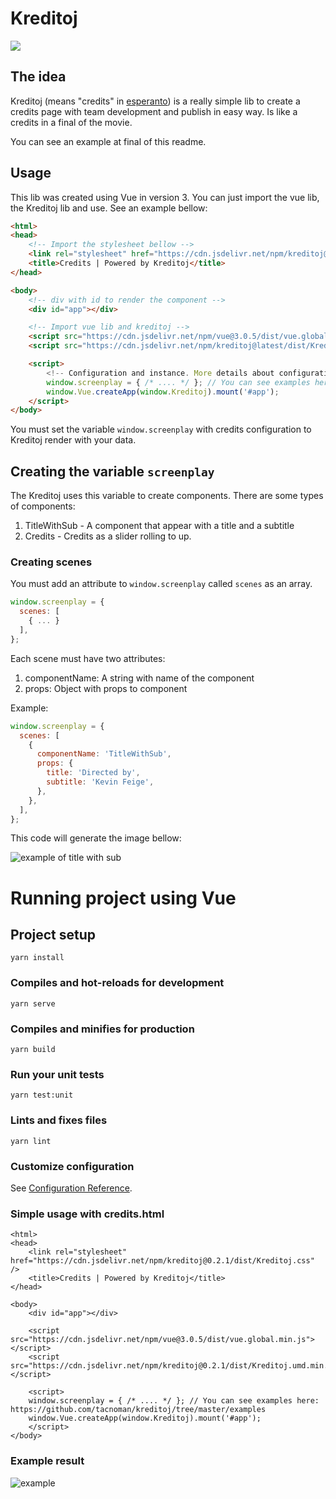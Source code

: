# Kreditoj

[![](https://data.jsdelivr.com/v1/package/npm/kreditoj/badge)](https://www.jsdelivr.com/package/npm/kreditoj)

## The idea

Kreditoj (means "credits" in [esperanto](https://en.wikipedia.org/wiki/Esperanto)) is a really simple lib to create a credits page with team development and publish in easy way. Is like a credits in a final of the movie.

You can see an example at final of this readme.

## Usage

This lib was created using Vue in version 3. You can just import the vue lib, the Kreditoj lib and use. See an example bellow:

```html
<html>
<head>
    <!-- Import the stylesheet bellow -->
    <link rel="stylesheet" href="https://cdn.jsdelivr.net/npm/kreditoj@latest/dist/Kreditoj.css" />
    <title>Credits | Powered by Kreditoj</title>
</head>

<body>
    <!-- div with id to render the component -->
    <div id="app"></div>

    <!-- Import vue lib and kreditoj -->
    <script src="https://cdn.jsdelivr.net/npm/vue@3.0.5/dist/vue.global.min.js"></script>
    <script src="https://cdn.jsdelivr.net/npm/kreditoj@latest/dist/Kreditoj.umd.min.js"></script>

    <script>
        <!-- Configuration and instance. More details about configuration bellow -->
        window.screenplay = { /* .... */ }; // You can see examples here: https://github.com/tacnoman/kreditoj/tree/master/examples
        window.Vue.createApp(window.Kreditoj).mount('#app');
    </script>
</body>
```

You must set the variable `window.screenplay` with credits configuration to Kreditoj render with your data.

## Creating the variable `screenplay`

The Kreditoj uses this variable to create components. There are some types of components:

1. TitleWithSub - A component that appear with a title and a subtitle
2. Credits - Credits as a slider rolling to up.

### Creating scenes

You must add an attribute to `window.screenplay` called `scenes` as an array.

```js
window.screenplay = {
  scenes: [
    { ... }
  ],
};
```

Each scene must have two attributes:

1. componentName: A string with name of the component
2. props: Object with props to component

Example:

```js
window.screenplay = {
  scenes: [
    {
      componentName: 'TitleWithSub',
      props: {
        title: 'Directed by',
        subtitle: 'Kevin Feige',
      },
    },
  ],
};
```

This code will generate the image bellow:

<img src="https://github.com/tacnoman/kreditoj/raw/master/data/title-with-subtitle.gif" alt="example of title with sub" />

# Running project using Vue

## Project setup
```
yarn install
```

### Compiles and hot-reloads for development
```
yarn serve
```

### Compiles and minifies for production
```
yarn build
```

### Run your unit tests
```
yarn test:unit
```

### Lints and fixes files
```
yarn lint
```

### Customize configuration
See [Configuration Reference](https://cli.vuejs.org/config/).


### Simple usage with credits.html

```
<html>
<head>
    <link rel="stylesheet" href="https://cdn.jsdelivr.net/npm/kreditoj@0.2.1/dist/Kreditoj.css" />
    <title>Credits | Powered by Kreditoj</title>
</head>

<body>
    <div id="app"></div>

    <script src="https://cdn.jsdelivr.net/npm/vue@3.0.5/dist/vue.global.min.js"></script>
    <script src="https://cdn.jsdelivr.net/npm/kreditoj@0.2.1/dist/Kreditoj.umd.min.js"></script>

    <script>
    window.screenplay = { /* .... */ }; // You can see examples here: https://github.com/tacnoman/kreditoj/tree/master/examples
    window.Vue.createApp(window.Kreditoj).mount('#app');
    </script>
</body>
```

### Example result

<img src="https://github.com/tacnoman/kreditoj/raw/master/data/credits.gif" alt="example" />
